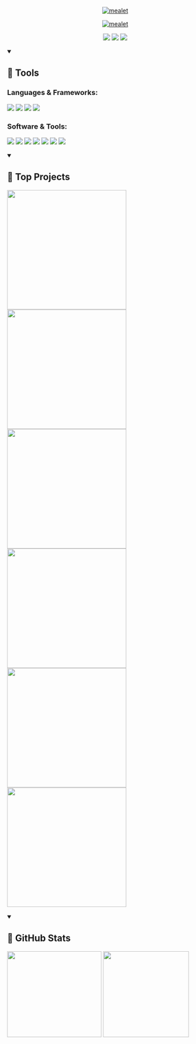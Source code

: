 <p align="center">
  <a href="https://github.com/DenverCoder1">
    <a href="https://git.io/typing-svg"><img src="https://readme-typing-svg.demolab.com?font=Avenir&weight=100&size=25&duration=1&color=61DAFB&center=true&repeat=false&width=440&height=45&lines=mealet" alt="mealet" /></a>
</p>

<p align="center">
  <!-- Typing SVG by DenverCoder1 - https://github.com/DenverCoder1/readme-typing-svg -->
  <a href="https://github.com/mealet"><img src="https://readme-typing-svg.demolab.com?font=Avenir&weight=600&size=22&color=61DAFB&center=true&width=450&height=45&lines=Young+Developer;Always+learning;Totally+6+Years+Of+Coding;" alt="mealet" /></a>
</p>

<p align="center">
    <a href="https://t.me/@mealet"><img src="https://custom-icon-badges.demolab.com/badge/-Telegram-blue?style=for-the-badge&logo=telegram&logoColor=white" /></a>
    <a href="https://www.reddit.com/user/mealet/"><img  src="https://custom-icon-badges.demolab.com/badge/-Reddit-blue?style=for-the-badge&logo=reddit&logoColor=white" /></a>
    <a href="https://www.reddit.com/user/mealet/"><img  src="https://custom-icon-badges.demolab.com/badge/-Discord-blue?style=for-the-badge&logo=discord&logoColor=white" /></a>
</p>

<details open>
  <summary><h2>🔗 Tools</h2></summary>

  <p align="left">
    <h3>Languages & Frameworks:</h3>
    <img src="https://custom-icon-badges.demolab.com/badge/-Rust-red?style=for-the-badge&logo=rust&logoColor=white" />
    <img src="https://custom-icon-badges.demolab.com/badge/-Svelte-orange?style=for-the-badge&logo=svelte&logoColor=white" />
    <img src="https://custom-icon-badges.demolab.com/badge/-Python-blue?style=for-the-badge&logo=python&logoColor=white" />
    <img src="https://custom-icon-badges.demolab.com/badge/-Next-white?style=for-the-badge&logo=next&logoColor=black" />
  </p>

  <p align="left">
    <h3>Software & Tools:</h3>
    <img src="https://custom-icon-badges.demolab.com/badge/-Neovim-blue?style=for-the-badge&logo=neovim&logoColor=white" />
    <img src="https://custom-icon-badges.demolab.com/badge/-Docker-blue?style=for-the-badge&logo=docker&logoColor=white" />
    <img src="https://custom-icon-badges.demolab.com/badge/-llvm-blue?style=for-the-badge&logo=llvm&logoColor=white" />
    <img src="https://custom-icon-badges.demolab.com/badge/-Stack%20Overflow-orange?style=for-the-badge&logo=stack-overflow&logoColor=white" />
    <img src="https://custom-icon-badges.demolab.com/badge/-firefox-orange?style=for-the-badge&logo=firefox&logoColor=white" />
    <img src="https://custom-icon-badges.demolab.com/badge/-Github-purple?style=for-the-badge&logo=github&logoColor=white" />
    <img src="https://custom-icon-badges.demolab.com/badge/-surrealdb-purple?style=for-the-badge&logo=surrealdb&logoColor=white" />
  </p>

</details>

<details open>
  <summary><h2>👀 Top Projects</h2></summary>

  <p aligh="left">
    <a href="https://github.com/mealet/tpl-lang"><img width="278" src="https://denvercoder1-github-readme-stats.vercel.app/api/pin/?username=mealet&repo=tpl-lang&theme=react"></a>
    <a href="https://github.com/mealet/todo_api.rs"><img width="278" src="https://denvercoder1-github-readme-stats.vercel.app/api/pin/?username=mealet&repo=todo_api.rs&theme=react"></a>
    <a href="https://github.com/mealet/hiw-lang"><img width="278" src="https://denvercoder1-github-readme-stats.vercel.app/api/pin/?username=mealet&repo=hiw-lang&theme=react"></a>
    <a href="https://github.com/mealet/mul0"><img width="278" src="https://denvercoder1-github-readme-stats.vercel.app/api/pin/?username=mealet&repo=mul0&theme=react"></a>
    <a href="https://github.com/mealet/rust-converter"><img width="278" src="https://denvercoder1-github-readme-stats.vercel.app/api/pin/?username=mealet&repo=rust-converter&theme=react"></a>
    <a href="https://github.com/mealet/nextcord-bot"><img width="278" src="https://denvercoder1-github-readme-stats.vercel.app/api/pin/?username=mealet&repo=nextcord-bot&theme=react"></a>
  </p>
</details>

<details open>

  <summary> <h2> 🤖 GitHub Stats </h2> </summary>
  
  <img src="https://github-readme-stats.vercel.app/api/top-langs/?username=mealet&theme=react" width="220px" height="200px" />
  <img src="https://github-readme-stats.vercel.app/api?username=mealet&theme=react" height="200px" />

</details>
